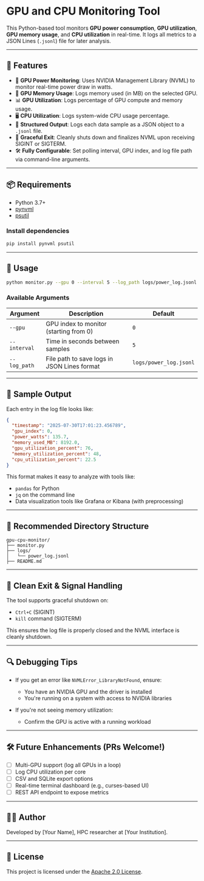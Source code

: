 # GPU and CPU Monitoring Tool

This Python-based tool monitors **GPU power consumption**, **GPU utilization**, **GPU memory usage**, and **CPU utilization** in real-time. It logs all metrics to a JSON Lines (`.jsonl`) file for later analysis.

---

## 📌 Features

- 🧠 **GPU Power Monitoring**: Uses NVIDIA Management Library (NVML) to monitor real-time power draw in watts.
- 💾 **GPU Memory Usage**: Logs memory used (in MB) on the selected GPU.
- 📊 **GPU Utilization**: Logs percentage of GPU compute and memory usage.
- 🖥️ **CPU Utilization**: Logs system-wide CPU usage percentage.
- 🧾 **Structured Output**: Logs each data sample as a JSON object to a `.jsonl` file.
- 🛑 **Graceful Exit**: Cleanly shuts down and finalizes NVML upon receiving SIGINT or SIGTERM.
- 🛠️ **Fully Configurable**: Set polling interval, GPU index, and log file path via command-line arguments.

---

## 📦 Requirements

- Python 3.7+
- [pynvml](https://pypi.org/project/nvidia-ml-py3/)
- [psutil](https://pypi.org/project/psutil/)

### Install dependencies

```bash
pip install pynvml psutil
```

---

## 🚀 Usage

```bash
python monitor.py --gpu 0 --interval 5 --log_path logs/power_log.jsonl
```

### Available Arguments

| Argument       | Description                                     | Default                     |
|----------------|-------------------------------------------------|-----------------------------|
| `--gpu`        | GPU index to monitor (starting from 0)          | `0`                         |
| `--interval`   | Time in seconds between samples                  | `5`                         |
| `--log_path`   | File path to save logs in JSON Lines format      | `logs/power_log.jsonl`      |

---

## 🧪 Sample Output

Each entry in the log file looks like:

```json
{
  "timestamp": "2025-07-30T17:01:23.456789",
  "gpu_index": 0,
  "power_watts": 135.7,
  "memory_used_MB": 8192.0,
  "gpu_utilization_percent": 76,
  "memory_utilization_percent": 48,
  "cpu_utilization_percent": 22.5
}
```

This format makes it easy to analyze with tools like:
- `pandas` for Python
- `jq` on the command line
- Data visualization tools like Grafana or Kibana (with preprocessing)

---

## 📂 Recommended Directory Structure

```
gpu-cpu-monitor/
├── monitor.py
├── logs/
│   └── power_log.jsonl
├── README.md
```

---

## 🧹 Clean Exit & Signal Handling

The tool supports graceful shutdown on:
- `Ctrl+C` (SIGINT)
- `kill` command (SIGTERM)

This ensures the log file is properly closed and the NVML interface is cleanly shutdown.

---

## 🔍 Debugging Tips

- If you get an error like `NVMLError_LibraryNotFound`, ensure:
  - You have an NVIDIA GPU and the driver is installed
  - You're running on a system with access to NVIDIA libraries

- If you're not seeing memory utilization:
  - Confirm the GPU is active with a running workload

---

## 🛠️ Future Enhancements (PRs Welcome!)

- [ ] Multi-GPU support (log all GPUs in a loop)
- [ ] Log CPU utilization per core
- [ ] CSV and SQLite export options
- [ ] Real-time terminal dashboard (e.g., curses-based UI)
- [ ] REST API endpoint to expose metrics

---

## 👨‍💻 Author

Developed by [Your Name], HPC researcher at [Your Institution].

---

## 📜 License

This project is licensed under the [Apache 2.0 License](https://www.apache.org/licenses/LICENSE-2.0).
